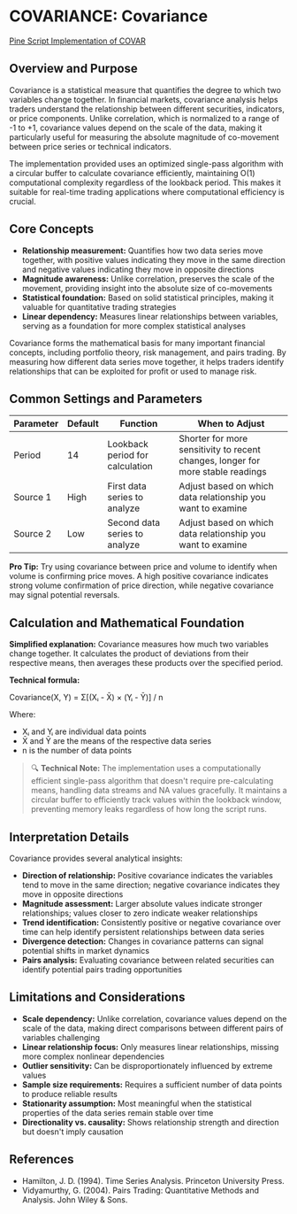# COVARIANCE: Covariance

[Pine Script Implementation of COVAR](https://github.com/mihakralj/pinescript/blob/main/indicators/numerics/covariance.pine)

## Overview and Purpose

Covariance is a statistical measure that quantifies the degree to which two variables change together. In financial markets, covariance analysis helps traders understand the relationship between different securities, indicators, or price components. Unlike correlation, which is normalized to a range of -1 to +1, covariance values depend on the scale of the data, making it particularly useful for measuring the absolute magnitude of co-movement between price series or technical indicators.

The implementation provided uses an optimized single-pass algorithm with a circular buffer to calculate covariance efficiently, maintaining O(1) computational complexity regardless of the lookback period. This makes it suitable for real-time trading applications where computational efficiency is crucial.

## Core Concepts

* **Relationship measurement:** Quantifies how two data series move together, with positive values indicating they move in the same direction and negative values indicating they move in opposite directions
* **Magnitude awareness:** Unlike correlation, preserves the scale of the movement, providing insight into the absolute size of co-movements
* **Statistical foundation:** Based on solid statistical principles, making it valuable for quantitative trading strategies
* **Linear dependency:** Measures linear relationships between variables, serving as a foundation for more complex statistical analyses

Covariance forms the mathematical basis for many important financial concepts, including portfolio theory, risk management, and pairs trading. By measuring how different data series move together, it helps traders identify relationships that can be exploited for profit or used to manage risk.

## Common Settings and Parameters

| Parameter | Default | Function | When to Adjust |
|-----------|---------|----------|---------------|
| Period | 14 | Lookback period for calculation | Shorter for more sensitivity to recent changes, longer for more stable readings |
| Source 1 | High | First data series to analyze | Adjust based on which data relationship you want to examine |
| Source 2 | Low | Second data series to analyze | Adjust based on which data relationship you want to examine |

**Pro Tip:** Try using covariance between price and volume to identify when volume is confirming price moves. A high positive covariance indicates strong volume confirmation of price direction, while negative covariance may signal potential reversals.

## Calculation and Mathematical Foundation

**Simplified explanation:**
Covariance measures how much two variables change together. It calculates the product of deviations from their respective means, then averages these products over the specified period.

**Technical formula:**

Covariance(X, Y) = Σ[(Xᵢ - X̄) × (Yᵢ - Ȳ)] / n

Where:

* Xᵢ and Yᵢ are individual data points
* X̄ and Ȳ are the means of the respective data series
* n is the number of data points

> 🔍 **Technical Note:** The implementation uses a computationally efficient single-pass algorithm that doesn't require pre-calculating means, handling data streams and NA values gracefully. It maintains a circular buffer to efficiently track values within the lookback window, preventing memory leaks regardless of how long the script runs.

## Interpretation Details

Covariance provides several analytical insights:

* **Direction of relationship:** Positive covariance indicates the variables tend to move in the same direction; negative covariance indicates they move in opposite directions
* **Magnitude assessment:** Larger absolute values indicate stronger relationships; values closer to zero indicate weaker relationships
* **Trend identification:** Consistently positive or negative covariance over time can help identify persistent relationships between data series
* **Divergence detection:** Changes in covariance patterns can signal potential shifts in market dynamics
* **Pairs analysis:** Evaluating covariance between related securities can identify potential pairs trading opportunities

## Limitations and Considerations

* **Scale dependency:** Unlike correlation, covariance values depend on the scale of the data, making direct comparisons between different pairs of variables challenging
* **Linear relationship focus:** Only measures linear relationships, missing more complex nonlinear dependencies
* **Outlier sensitivity:** Can be disproportionately influenced by extreme values
* **Sample size requirements:** Requires a sufficient number of data points to produce reliable results
* **Stationarity assumption:** Most meaningful when the statistical properties of the data series remain stable over time
* **Directionality vs. causality:** Shows relationship strength and direction but doesn't imply causation

## References

* Hamilton, J. D. (1994). Time Series Analysis. Princeton University Press.
* Vidyamurthy, G. (2004). Pairs Trading: Quantitative Methods and Analysis. John Wiley & Sons.
